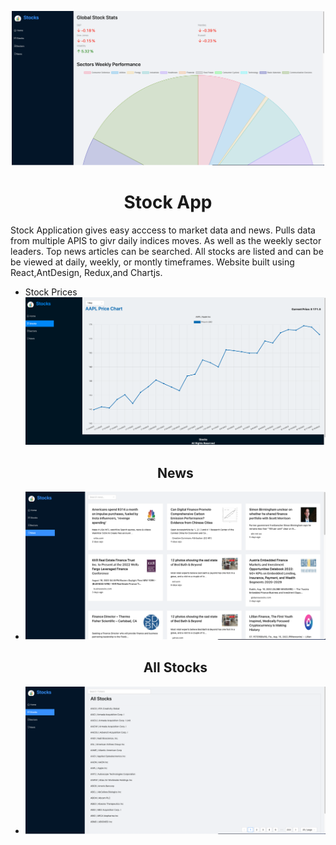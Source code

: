 <p align = "center">
    <img alt="Home" src="/pictures/Home.png" width ="500"/>
</p>
<h1 align="center">Stock App</h1>
<p>
 Stock Application gives easy acccess to market data and news. Pulls data from multiple APIS to givr daily indices moves. As well as the weekly sector leaders. Top news articles can be searched. All stocks are listed and can be be viewed at daily, weekly, or montly timeframes. Website built using React,AntDesign, Redux,and Chartjs. 
</p>

<ul>
    <li>Stock Prices</li>
            <img alt="Chart" src="/pictures/Chart.png" width ="500"/>
    <h2 align="center">News</h2>
        <li> <img alt="News" src="/pictures/News.png" width ="500"/></li>
    <h2 align="center">All Stocks</h2>
        <li> <img alt="List" src="/pictures/List.png" width ="500"/> </li>
</ul>







